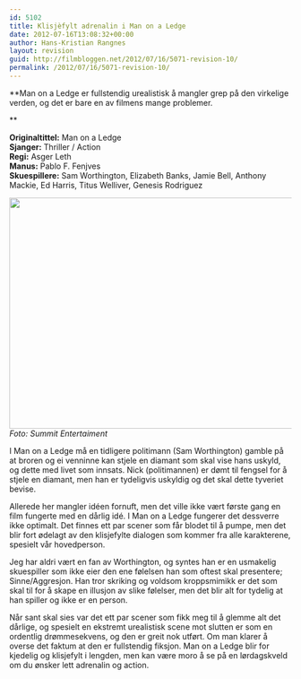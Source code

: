 ```yaml
---
id: 5102
title: Klisjèfylt adrenalin i Man on a Ledge
date: 2012-07-16T13:08:32+00:00
author: Hans-Kristian Rangnes
layout: revision
guid: http://filmbloggen.net/2012/07/16/5071-revision-10/
permalink: /2012/07/16/5071-revision-10/
---
```

**Man on a Ledge er fullstendig urealistisk å mangler grep på den virkelige verden, og det er bare en av filmens mange problemer.<!--more-->

  
** 

**Originaltittel:** Man on a Ledge  
**Sjanger:** Thriller / Action  
**Regi:** Asger Leth  
**Manus:** Pablo F. Fenjves  
**Skuespillere:** Sam Worthington, Elizabeth Banks, Jamie Bell, Anthony Mackie, Ed Harris, Titus Welliver, Genesis Rodriguez

<a href="http://filmbloggen.net/2012/07/16/klisjefylt-adrenalin-i-man-on-a-ledge/oetgada12/" rel="attachment wp-att-5074"><img class="alignnone size-large wp-image-5074" src="http://filmbloggen.net/wp-content/uploads//2012/07/oetgada12-620x412.jpg" alt="" width="620" height="412" /></a>  
_Foto: Summit Entertaiment_

I Man on a Ledge må en tidligere politimann (Sam Worthington) gamble på at broren og ei venninne kan stjele en diamant som skal vise hans uskyld, og dette med livet som innsats. Nick (politimannen) er dømt til fengsel for å stjele en diamant, men han er tydeligvis uskyldig og det skal dette tyveriet bevise.

Allerede her mangler idéen fornuft, men det ville ikke vært første gang en film fungerte med en dårlig idé. I Man on a Ledge fungerer det dessverre ikke optimalt. Det finnes ett par scener som får blodet til å pumpe, men det blir fort ødelagt av den klisjefylte dialogen som kommer fra alle karakterene, spesielt vår hovedperson.

Jeg har aldri vært en fan av Worthington, og syntes han er en usmakelig skuespiller som ikke eier den ene følelsen han som oftest skal presentere; Sinne/Aggresjon. Han tror skriking og voldsom kroppsmimikk er det som skal til for å skape en illusjon av slike følelser, men det blir alt for tydelig at han spiller og ikke er en person.

Når sant skal sies var det ett par scener som fikk meg til å glemme alt det dårlige, og spesielt en ekstremt urealistisk scene mot slutten er som en ordentlig drømmesekvens, og den er greit nok utført. Om man klarer å overse det faktum at den er fullstendig fiksjon. Man on a Ledge blir for kjedelig og klisjefylt i lengden, men kan være moro å se på en lørdagskveld om du ønsker lett adrenalin og action.

<div class="video-shortcode">
</div>